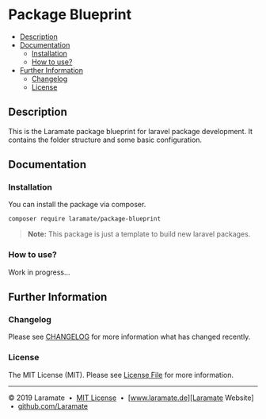 Package Blueprint
===================================================================================================

* [Description](#description)
* [Documentation](#documentation)
  * [Installation](#installation)
  * [How to use?](#how-to-use)
* [Further Information](#further-information)
  * [Changelog](#changelog)
  * [License](#license)


Description
-------------------------------------------------------------------------------

This is the Laramate package blueprint for laravel package development. It 
contains the folder structure and some basic configuration.


Documentation
-------------------------------------------------------------------------------

### Installation
You can install the package via composer.

```bash
composer require laramate/package-blueprint
```

> __Note:__
> This package is just a template to build new laravel packages. 


### How to use?
Work in progress...


Further Information
-------------------------------------------------------------------------------

### Changelog
Please see [CHANGELOG](CHANGELOG.md) for more information what has changed 
recently.

### License
The MIT License (MIT). Please see [License File](LICENSE.md) for more 
information.



---
&copy; 2019 Laramate
&nbsp;&bull;&nbsp; [MIT License](LICENSE.md)
&nbsp;&bull;&nbsp; [www.laramate.de][Laramate Website]
&nbsp;&bull;&nbsp; [github.com/Laramate][Laramate Github]

<!-- Common References -->
[logo]: https://avatars1.githubusercontent.com/u/45978330?s=100
[Laramate Website]: http://www.laramate.de 
[Laramate Github]: https://github.com/Laramate

